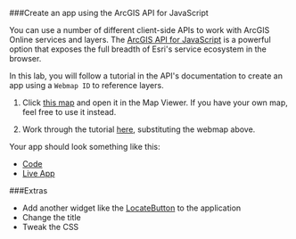 ###Create an app using the ArcGIS API for JavaScript

You can use a number of different client-side APIs to work with ArcGIS Online services and layers. The [ArcGIS API for JavaScript](https://developers.arcgis.com/javascript/jsapi/) is a powerful option that exposes the full breadth of Esri's service ecosystem in the browser.

In this lab, you will follow a tutorial in the API's documentation to create an app using a `Webmap ID` to reference layers.

1. Click [this map](http://www.arcgis.com/home/webmap/viewer.html?webmap=27970d32436a446dabb3c71cf949115e) and open it in the Map Viewer. If you have your own map, feel free to use it instead.

2. Work through the tutorial [here](https://developers.arcgis.com/javascript/jshelp/intro_agstemplate_amd.html), substituting the webmap above.

Your app should look something like this:
 * [Code](https://github.com/Esri/geodev-hackerlabs/blob/gh-pages/develop/src/web_map_app_jsapi.html)
 * [Live App](http://esri.github.io/geodev-hackerlabs/develop/src/web_map_app_jsapi.html)

###Extras
* Add another widget like the [LocateButton](https://developers.arcgis.com/javascript/jsapi/locatebutton-amd.html) to the application
* Change the title
* Tweak the CSS
